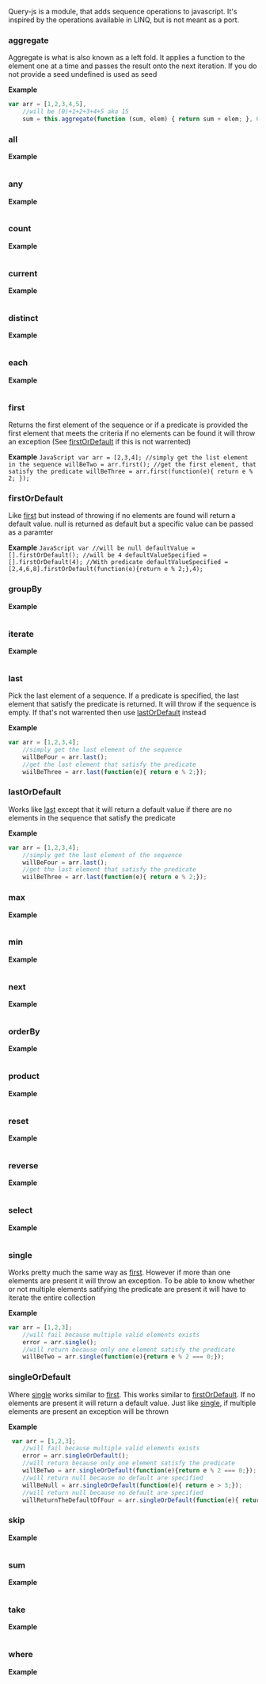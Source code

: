 Query-js is a module, that adds sequence operations to javascript. It's inspired by the operations available in LINQ,
but is not meant as a port.

### <a name="aggregate"></a>aggregate ###
Aggregate is what is also known as a left fold. It applies a function to the element one at a time and passes the result onto the next iteration. If you do not provide a seed undefined is used as seed


**Example**
   ```JavaScript
   var arr = [1,2,3,4,5],
       //will be (0)+1+2+3+4+5 aka 15
       sum = this.aggregate(function (sum, elem) { return sum + elem; }, 0);
   ```
   
### <a name="all"></a>all ###

**Example**
   ```JavaScript
   ```
   
### <a name="any"></a>any ###

**Example**
   ```JavaScript
   ```
   
### <a name="count"></a>count ###

**Example**
   ```JavaScript
   ```
### <a name="current"></a>current ###

**Example**
   ```JavaScript
   ```

### <a name="distinct"></a>distinct ###

**Example**
   ```JavaScript
   ```

### <a name="each"></a>each ###

**Example**
   ```JavaScript
   ```
   
### <a name="first"></a>first ###
Returns the first element of the sequence or if a predicate is provided the first element that meets the criteria
if no elements can be found it will throw an exception (See [firstOrDefault](#firstOrDefault) if this is not warrented)

**Example**
    ```JavaScript
    var arr = [2,3,4];
         //simply get the list element in the sequence
         willBeTwo = arr.first();
         //get the first element, that satisfy the predicate
         willBeThree = arr.first(function(e){ return e % 2; });
    ```
    
### <a name="firstOrDefault"></a>firstOrDefault ###
Like [first](#first) but instead of throwing if no elements are found will return a default value. null is returned as default but a specific value can be passed as a paramter
    
**Example**
    ```JavaScript
    var //will be null
        defaultValue = [].firstOrDefault();
        //will be 4
        defaultValueSpecified = [].firstOrDefault(4);
        //With predicate
        defaultValueSpecified = [2,4,6,8].firstOrDefault(function(e){return e % 2;},4);
    ```
    
### <a name="groupBy"></a>groupBy ###

**Example**
   ```JavaScript
   ```

### <a name="iterate"></a>iterate ###

**Example**
   ```JavaScript
   ```
### <a name="last"></a>last ###
Pick the last element of a sequence. If a predicate is specified, the last element that satisfy the predicate is returned. It will throw if the sequence is empty. If that's not warrented then use [lastOrDefault](#lastOrDefault) instead

**Example**
   ```JavaScript
   var arr = [1,2,3,4];
       //simply get the last element of the sequence
       willBeFour = arr.last();
       //get the last element that satisfy the predicate
       wiilBeThree = arr.last(function(e){ return e % 2;});
   ```
### <a name="lastOrDefault"></a>lastOrDefault ###
   
Works like [last](#last) except that it will return a default value if there are no elements in the sequence that satisfy the predicate

**Example**
   ```JavaScript
   var arr = [1,2,3,4];
       //simply get the last element of the sequence
       willBeFour = arr.last();
       //get the last element that satisfy the predicate
       wiilBeThree = arr.last(function(e){ return e % 2;});
   ```
   

### <a name="max"></a>max ###

**Example**
   ```JavaScript
   ```
### <a name="min"></a>min ###

**Example**
   ```JavaScript
   ```

### <a name="next"></a>next ###

**Example**
   ```JavaScript
   ```

### <a name="orderBy"></a>orderBy ###

**Example**
   ```JavaScript
   ```

### <a name="product"></a>product ###

**Example**
   ```JavaScript
   ```


### <a name="reset"></a>reset ###
**Example**
   ```JavaScript
   ```
   
### <a name="reverse"></a>reverse ###

**Example**
   ```JavaScript
   ```


### <a name="select"></a>select ###

**Example**
   ```JavaScript
   ```

### <a name="single"></a>single ###
Works pretty much the same way as [first](#first). However if more than one elements are present it will throw an exception. 
To be able to know whether or not multiple elements satifying the predicate are present it will have to iterate the entire collection

**Example**
   ```JavaScript
   var arr = [1,2,3];
       //will fail because multiple valid elements exists
       error = arr.single();
       //will return because only one element satisfy the predicate
       willBeTwo = arr.single(function(e){return e % 2 === 0;});
   ```

### <a name="singleOrDefault"></a>singleOrDefault ###
Where [single](#single) works similar to [first](#first). This works similar to [firstOrDefault](#firstOrDefault). If no elements are present it will return a default value. 
Just like [single](#single), if multiple elements are present an exception will be thrown


**Example**
   ```JavaScript
    var arr = [1,2,3];
       //will fail because multiple valid elements exists
       error = arr.singleOrDefault();
       //will return because only one element satisfy the predicate
       willBeTwo = arr.singleOrDefault(function(e){return e % 2 === 0;});
       //will return null because no default are specified
       willBeNull = arr.singleOrDefault(function(e){ return e > 3;});
       //will return null because no default are specified
       willReturnTheDefaultOfFour = arr.singleOrDefault(function(e){ return e > 3;},4);
   ```
### <a name="skip"></a>skip ###

**Example**
   ```JavaScript
   ```   
### <a name="sum"></a>sum ###

**Example**
   ```JavaScript
   ```
### <a name="take"></a>take ###

**Example**
   ```JavaScript
   ```
   
### <a name="where"></a>where ###

**Example**
   ```JavaScript
   ```